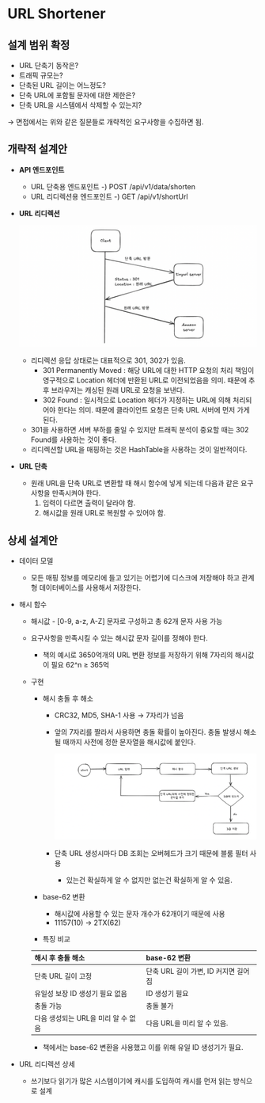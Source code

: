 # URL Shortener



## 설계 범위 확정

- URL 단축기 동작은?
- 트래픽 규모는?
- 단축된 URL 길이는 어느정도?
- 단축 URL에 포함될 문자에 대한 제한은?
- 단축 URL을 시스템에서 삭제할 수 있는지?

→ 면접에서는 위와 같은 질문들로 개략적인 요구사항을 수집하면 됨.



## 개략적 설계안

- **API 엔드포인트**

  - URL 단축용 엔드포인트 -) POST /api/v1/data/shorten
  - URL 리디렉션용 엔드포인트 -) GET /api/v1/shortUrl

- **URL 리디렉션**

  ![seq](./img/sequence_redirection.png)

  - 리디렉션 응답 상태로는 대표적으로 301, 302가 있음.
    - 301 Permanently Moved : 해당 URL에 대한 HTTP 요청의 처리 책임이 영구적으로 Location 헤더에 반환된 URL로 이전되었음을 의미. 때문에 추후 브라우저는 캐싱된 원래 URL로 요청을 보낸다.
    - 302 Found : 일시적으로 Location 헤더가 지정하는 URL에 의해 처리되어야 한다는 의미. 때문에 클라이언트 요청은 단축 URL 서버에 먼저 가게 된다.
  - 301을 사용하면 서버 부하를 줄일 수 있지만 트래픽 분석이 중요할 때는 302 Found를 사용하는 것이 좋다.
  - 리디렉션할 URL을 매핑하는 것은 HashTable을 사용하는 것이 일반적이다.

- **URL 단축**

  - 원래 URL을 단축 URL로 변환할 때 해시 함수에 넣게 되는데 다음과 같은 요구사항을 만족시켜야 한다.
    1. 입력이 다르면 출력이 달라야 함.
    2. 해시값을 원래 URL로 복원할 수 있어야 함.

## 상세 설계안

- 데이터 모델

  - 모든 매핑 정보를 메모리에 들고 있기는 어렵기에 디스크에 저장해야 하고 관계형 데이터베이스를 사용해서 저장한다.

- 해시 함수

  - 해시값 - [0-9, a-z, A-Z] 문자로 구성하고 총 62개 문자 사용 가능

  - 요구사항을 만족시킬 수 있는 해시값 문자 길이를 정해야 한다.

    - 책의 예시로 3650억개의 URL 변환 정보를 저장하기 위해 7자리의 해시값이 필요 62^n ≥ 365억

  - 구현

    - 해시 충돌 후 해소

      - CRC32, MD5, SHA-1 사용 → 7자리가 넘음

      - 앞의 7자리를 짤라서 사용하면 충돌 확률이 높아진다. 충돌 발생시 해소될 때까지 사전에 정한 문자열을 해시값에 붙인다.

        ![seq](./img/url_shorter_diagram.png)

      - 단축 URL 생성시마다 DB 조회는 오버헤드가 크기 때문에 블룸 필터 사용

        - 있는건 확실하게 알 수 없지만 없는건 확실하게 알 수 있음.

    - base-62 변환

      - 해시값에 사용할 수 있는 문자 개수가 62개이기 때문에 사용
      - 11157(10) → 2TX(62)

    - 특징 비교

    | 해시 후 충돌 해소                   | base-62 변환                         |
    | ----------------------------------- | ------------------------------------ |
    | 단축 URL 길이 고정                  | 단축 URL 길이 가변, ID 커지면 길어짐 |
    | 유일성 보장 ID 생성기 필요 없음     | ID 생성기 필요                       |
    | 충돌 가능                           | 충돌 불가                            |
    | 다음 생성되는 URL을 미리 알 수 없음 | 다음 URL을 미리 알 수 있음.          |

    - 책에서는 base-62 변환을 사용했고 이를 위해 유일 ID 생성기가 필요.

- URL 리디렉션 상세

  - 쓰기보다 읽기가 많은 시스템이기에 캐시를 도입하여 캐시를 먼저 읽는 방식으로 설계